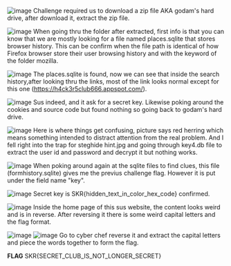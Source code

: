 ![image](https://github.com/user-attachments/assets/29e2c596-aa6a-4b89-9091-50f7ff8d8d16)
Challenge required us to download a zip file AKA godam's hard drive, after download it, extract the zip file.

![image](https://github.com/user-attachments/assets/fa1899a5-9829-4ca4-ac3c-9d62e25ea9fb)
When going thru the folder after extracted, first info is that you can know that we are mostly looking for a file named places.sqlite that stores browser history.
This can be confirm when the file path is identical of how Firefox browser store their user browsing history and with the keyword of the folder mozilla.

![image](https://github.com/user-attachments/assets/7256c453-12ee-4d34-973a-2026c391f949)
The places.sqlite is found, now we can see that inside the search history,after looking thru the links, most of the link looks normal except for this one (https://h4ck3r5club666.appspot.com/). 

![image](https://github.com/user-attachments/assets/979be962-e24a-4763-91d9-2442bb37d44d)
Sus indeed, and it ask for a secret key. Likewise poking around the cookies and source code but found nothing so going back to godam's hard drive.

![image](https://github.com/user-attachments/assets/79b68244-7f20-4b29-bb8c-6041483deefe)
Here is where things get confusing, picture says red herring which means something intended to distract attention from the real problem.
And I fell right into the trap for steghide hint.jpg and going through key4.db file to extract the user id and password and decrypt it but nothing works.

![image](https://github.com/user-attachments/assets/a17866df-9335-42e2-8840-ba6f48b564e9)
When poking around again at the sqlite files to find clues, this file (formhistory.sqlite) gives me the previus challenge flag. However it is put under the field name "key".

![image](https://github.com/user-attachments/assets/94f74e5f-edaa-40e9-b4c1-1113656ac6b7)
Secret key is SKR{hidden_text_in_color_hex_code} confirmed.

![image](https://github.com/user-attachments/assets/a192c679-ad36-46c2-b729-23250d27161b)
Inside the home page of this sus website, the content looks weird and is in reverse. After reversing it there is some weird capital letters and the flag format.

![image](https://github.com/user-attachments/assets/068fd731-43f7-4d69-a3e5-62bdabb0487f)
![image](https://github.com/user-attachments/assets/7fd95df5-ad24-48e6-8041-71b1267eda00)
Go to cyber chef reverse it and extract the capital letters and piece the words together to form the flag.

**FLAG**
SKR{SECRET_CLUB_IS_NOT_LONGER_SECRET}



